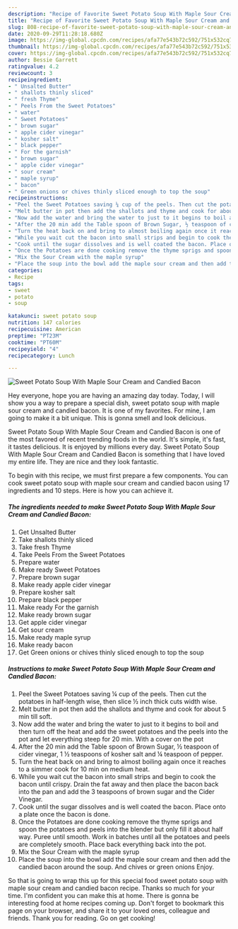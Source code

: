 ```yaml
---
description: "Recipe of Favorite Sweet Potato Soup With Maple Sour Cream and Candied Bacon"
title: "Recipe of Favorite Sweet Potato Soup With Maple Sour Cream and Candied Bacon"
slug: 808-recipe-of-favorite-sweet-potato-soup-with-maple-sour-cream-and-candied-bacon
date: 2020-09-29T11:28:18.680Z
image: https://img-global.cpcdn.com/recipes/afa77e543b72c592/751x532cq70/sweet-potato-soup-with-maple-sour-cream-and-candied-bacon-recipe-main-photo.jpg
thumbnail: https://img-global.cpcdn.com/recipes/afa77e543b72c592/751x532cq70/sweet-potato-soup-with-maple-sour-cream-and-candied-bacon-recipe-main-photo.jpg
cover: https://img-global.cpcdn.com/recipes/afa77e543b72c592/751x532cq70/sweet-potato-soup-with-maple-sour-cream-and-candied-bacon-recipe-main-photo.jpg
author: Bessie Garrett
ratingvalue: 4.2
reviewcount: 3
recipeingredient:
- " Unsalted Butter"
- " shallots thinly sliced"
- " fresh Thyme"
- " Peels From the Sweet Potatoes"
- " water"
- " Sweet Potatoes"
- " brown sugar"
- " apple cider vinegar"
- " kosher salt"
- " black pepper"
- " For the garnish"
- " brown sugar"
- " apple cider vinegar"
- " sour cream"
- " maple syrup"
- " bacon"
- " Green onions or chives thinly sliced enough to top the soup"
recipeinstructions:
- "Peel the Sweet Potatoes saving ¼ cup of the peels. Then cut the potatoes in half-length wise, then slice ½ inch thick cuts width wise."
- "Melt butter in pot then add the shallots and thyme and cook for about 5 min till soft."
- "Now add the water and bring the water to just to it begins to boil and then turn off the heat and add the sweet potatoes and the peels into the pot and let everything steep for 20 min. With a cover on the pot"
- "After the 20 min add the Table spoon of Brown Sugar, ½ teaspoon of cider vinegar, 1 ½ teaspoons of kosher salt and ¼ teaspoon of pepper."
- "Turn the heat back on and bring to almost boiling again once it reaches to a simmer cook for 10 min on medium heat."
- "While you wait cut the bacon into small strips and begin to cook the bacon until crispy. Drain the fat away and then place the bacon back into the pan and add the 3 teaspoons of brown sugar and the Cider Vinegar."
- "Cook until the sugar dissolves and is well coated the bacon. Place onto a plate once the bacon is done."
- "Once the Potatoes are done cooking remove the thyme sprigs and spoon the potatoes and peels into the blender but only fill it about half way. Puree until smooth. Work in batches until all the potatoes and peels are completely smooth. Place back everything back into the pot."
- "Mix the Sour Cream with the maple syrup"
- "Place the soup into the bowl add the maple sour cream and then add the candied bacon around the soup. And chives or green onions Enjoy."
categories:
- Recipe
tags:
- sweet
- potato
- soup

katakunci: sweet potato soup 
nutrition: 147 calories
recipecuisine: American
preptime: "PT23M"
cooktime: "PT60M"
recipeyield: "4"
recipecategory: Lunch

---
```



![Sweet Potato Soup With Maple Sour Cream and Candied Bacon](https://img-global.cpcdn.com/recipes/afa77e543b72c592/751x532cq70/sweet-potato-soup-with-maple-sour-cream-and-candied-bacon-recipe-main-photo.jpg)

Hey everyone, hope you are having an amazing day today. Today, I will show you a way to prepare a special dish, sweet potato soup with maple sour cream and candied bacon. It is one of my favorites. For mine, I am going to make it a bit unique. This is gonna smell and look delicious.



Sweet Potato Soup With Maple Sour Cream and Candied Bacon is one of the most favored of recent trending foods in the world. It's simple, it's fast, it tastes delicious. It is enjoyed by millions every day. Sweet Potato Soup With Maple Sour Cream and Candied Bacon is something that I have loved my entire life. They are nice and they look fantastic.


To begin with this recipe, we must first prepare a few components. You can cook sweet potato soup with maple sour cream and candied bacon using 17 ingredients and 10 steps. Here is how you can achieve it.

<!--inarticleads1-->

##### The ingredients needed to make Sweet Potato Soup With Maple Sour Cream and Candied Bacon:

1. Get  Unsalted Butter
1. Take  shallots thinly sliced
1. Take  fresh Thyme
1. Take  Peels From the Sweet Potatoes
1. Prepare  water
1. Make ready  Sweet Potatoes
1. Prepare  brown sugar
1. Make ready  apple cider vinegar
1. Prepare  kosher salt
1. Prepare  black pepper
1. Make ready  For the garnish
1. Make ready  brown sugar
1. Get  apple cider vinegar
1. Get  sour cream
1. Make ready  maple syrup
1. Make ready  bacon
1. Get  Green onions or chives thinly sliced enough to top the soup




<!--inarticleads2-->

##### Instructions to make Sweet Potato Soup With Maple Sour Cream and Candied Bacon:

1. Peel the Sweet Potatoes saving ¼ cup of the peels. Then cut the potatoes in half-length wise, then slice ½ inch thick cuts width wise.
1. Melt butter in pot then add the shallots and thyme and cook for about 5 min till soft.
1. Now add the water and bring the water to just to it begins to boil and then turn off the heat and add the sweet potatoes and the peels into the pot and let everything steep for 20 min. With a cover on the pot
1. After the 20 min add the Table spoon of Brown Sugar, ½ teaspoon of cider vinegar, 1 ½ teaspoons of kosher salt and ¼ teaspoon of pepper.
1. Turn the heat back on and bring to almost boiling again once it reaches to a simmer cook for 10 min on medium heat.
1. While you wait cut the bacon into small strips and begin to cook the bacon until crispy. Drain the fat away and then place the bacon back into the pan and add the 3 teaspoons of brown sugar and the Cider Vinegar.
1. Cook until the sugar dissolves and is well coated the bacon. Place onto a plate once the bacon is done.
1. Once the Potatoes are done cooking remove the thyme sprigs and spoon the potatoes and peels into the blender but only fill it about half way. Puree until smooth. Work in batches until all the potatoes and peels are completely smooth. Place back everything back into the pot.
1. Mix the Sour Cream with the maple syrup
1. Place the soup into the bowl add the maple sour cream and then add the candied bacon around the soup. And chives or green onions Enjoy.




So that is going to wrap this up for this special food sweet potato soup with maple sour cream and candied bacon recipe. Thanks so much for your time. I'm confident you can make this at home. There is gonna be interesting food at home recipes coming up. Don't forget to bookmark this page on your browser, and share it to your loved ones, colleague and friends. Thank you for reading. Go on get cooking!
